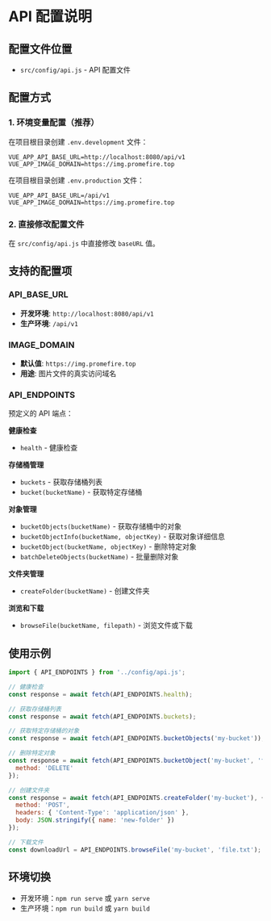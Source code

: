 # API 配置说明

## 配置文件位置
- `src/config/api.js` - API 配置文件

## 配置方式

### 1. 环境变量配置（推荐）
在项目根目录创建 `.env.development` 文件：
```
VUE_APP_API_BASE_URL=http://localhost:8080/api/v1
VUE_APP_IMAGE_DOMAIN=https://img.promefire.top
```

在项目根目录创建 `.env.production` 文件：
```
VUE_APP_API_BASE_URL=/api/v1
VUE_APP_IMAGE_DOMAIN=https://img.promefire.top
```

### 2. 直接修改配置文件
在 `src/config/api.js` 中直接修改 `baseURL` 值。

## 支持的配置项

### API_BASE_URL
- **开发环境**: `http://localhost:8080/api/v1`
- **生产环境**: `/api/v1`

### IMAGE_DOMAIN
- **默认值**: `https://img.promefire.top`
- **用途**: 图片文件的真实访问域名

### API_ENDPOINTS
预定义的 API 端点：

**健康检查**
- `health` - 健康检查

**存储桶管理**
- `buckets` - 获取存储桶列表
- `bucket(bucketName)` - 获取特定存储桶

**对象管理**
- `bucketObjects(bucketName)` - 获取存储桶中的对象
- `bucketObjectInfo(bucketName, objectKey)` - 获取对象详细信息
- `bucketObject(bucketName, objectKey)` - 删除特定对象
- `batchDeleteObjects(bucketName)` - 批量删除对象

**文件夹管理**
- `createFolder(bucketName)` - 创建文件夹

**浏览和下载**
- `browseFile(bucketName, filepath)` - 浏览文件或下载

## 使用示例

```javascript
import { API_ENDPOINTS } from '../config/api.js';

// 健康检查
const response = await fetch(API_ENDPOINTS.health);

// 获取存储桶列表
const response = await fetch(API_ENDPOINTS.buckets);

// 获取特定存储桶的对象
const response = await fetch(API_ENDPOINTS.bucketObjects('my-bucket'));

// 删除特定对象
const response = await fetch(API_ENDPOINTS.bucketObject('my-bucket', 'file.txt'), {
  method: 'DELETE'
});

// 创建文件夹
const response = await fetch(API_ENDPOINTS.createFolder('my-bucket'), {
  method: 'POST',
  headers: { 'Content-Type': 'application/json' },
  body: JSON.stringify({ name: 'new-folder' })
});

// 下载文件
const downloadUrl = API_ENDPOINTS.browseFile('my-bucket', 'file.txt');
```

## 环境切换
- 开发环境：`npm run serve` 或 `yarn serve`
- 生产环境：`npm run build` 或 `yarn build` 
